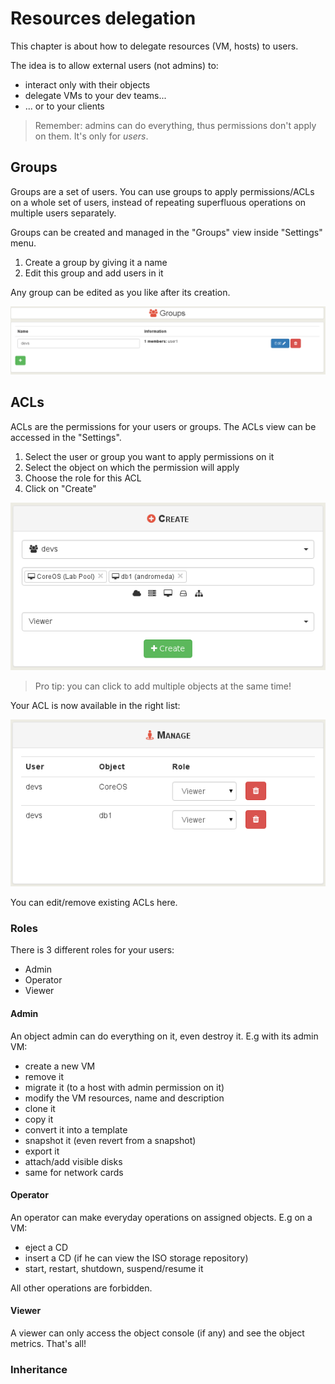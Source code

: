 # Resources delegation

This chapter is about how to delegate resources (VM, hosts) to users.

The idea is to allow external users (not admins) to:

* interact only with their objects
* delegate VMs to your dev teams...
* ... or to your clients

> Remember: admins can do everything, thus permissions don't apply on them. It's only for *users*.

## Groups

Groups are a set of users. You can use groups to apply permissions/ACLs on a whole set of users, instead of repeating superfluous operations on multiple users separately.

Groups can be created and managed in the "Groups" view inside "Settings" menu.

1. Create a group by giving it a name
2. Edit this group and add users in it

Any group can be edited as you like after its creation.

![](groups.png)

## ACLs

ACLs are the permissions for your users or groups. The ACLs view can be accessed in the "Settings".

1. Select the user or group you want to apply permissions on it
2. Select the object on which the permission will apply
3. Choose the role for this ACL
4. Click on "Create"

![](createacl.png)

> Pro tip: you can click to add multiple objects at the same time!

Your ACL is now available in the right list:

![](acllist.png)

You can edit/remove existing ACLs here.

### Roles

There is 3 different roles for your users:

* Admin
* Operator
* Viewer

#### Admin

An object admin can do everything on it, even destroy it. E.g with its admin VM:

* create a new VM
* remove it
* migrate it (to a host with admin permission on it)
* modify the VM resources, name and description
* clone it
* copy it
* convert it into a template
* snapshot it (even revert from a snapshot)
* export it
* attach/add visible disks
* same for network cards

#### Operator

An operator can make everyday operations on assigned objects. E.g on a VM:

* eject a CD
* insert a CD (if he can view the ISO storage repository)
* start, restart, shutdown, suspend/resume it

All other operations are forbidden.

#### Viewer

A viewer can only access the object console (if any) and see the object metrics. That's all!
 
### Inheritance
